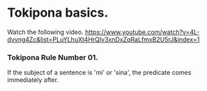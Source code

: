# Tokipona basics.

Watch the following video.
https://www.youtube.com/watch?v=4L-dvvng4Zc&list=PLuYLhuXt4HrQIv3xnDxZqRaLfmxB2U5rJ&index=1

### Tokipona Rule Number 01.
If the subject of a sentence is 'mi' or 'sina', the predicate comes immediately after.


